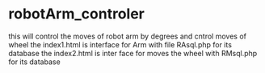 # robotArm_controler
this will control the moves of robot arm by degrees and cntrol moves of wheel
the index1.html is interface for Arm with file RAsql.php for  its database
the index2.html is inter face for moves the wheel with RMsql.php for its database

